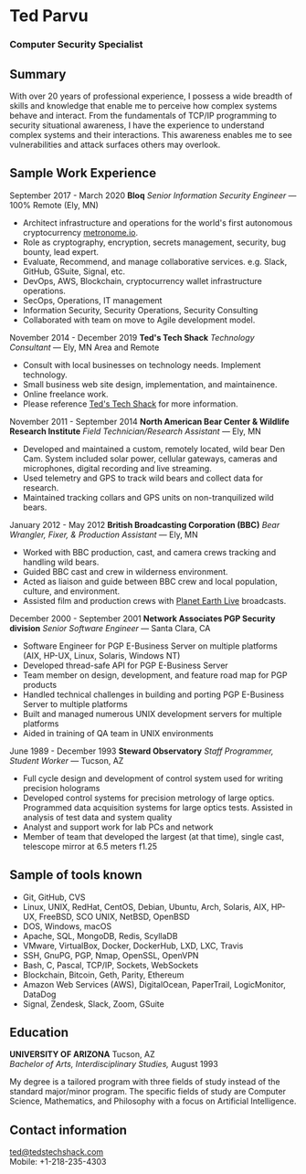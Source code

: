 # Ted Parvu

### Computer Security Specialist  

## Summary

With over 20 years of professional experience, I possess a wide breadth of skills and knowledge that enable me to perceive how complex systems behave and interact. From the fundamentals of TCP/IP programming to security situational awareness, I have the experience to understand complex systems and their interactions. This awareness enables me to see vulnerabilities and attack surfaces others may overlook.

## Sample Work Experience

September 2017 - March 2020 **Bloq** _Senior Information Security Engineer_ &mdash; 100% Remote (Ely, MN)

* Architect infrastructure and operations for the world's first autonomous cryptocurrency [metronome.io](https://metronome.io/).
* Role as cryptography, encryption, secrets management, security, bug bounty, lead expert.
* Evaluate, Recommend, and manage collaborative services. e.g. Slack, GitHub, GSuite, Signal, etc.
* DevOps, AWS, Blockchain, cryptocurrency wallet infrastructure operations.
* SecOps, Operations, IT management
* Information Security, Security Operations, Security Consulting
* Collaborated with team on move to Agile development model.

November 2014 - December 2019 **Ted's Tech Shack** _Technology Consultant_ &mdash; Ely, MN Area and Remote

* Consult with local businesses on technology needs.  Implement technology.
* Small business web site design, implementation, and maintainence.
* Online freelance work.
* Please reference [Ted's Tech Shack](http://tedstechshack.com) for more information.

November 2011 - September 2014 **North American Bear Center & Wildlife Research Institute** _Field Technician/Research Assistant_ — Ely, MN

* Developed and maintained a custom, remotely located, wild bear Den Cam. System included solar power, cellular gateways, cameras and microphones, digital recording and live streaming.
* Used telemetry and GPS to track wild bears and collect data for research.
* Maintained tracking collars and GPS units on non-tranquilized wild bears.

January 2012 - May 2012 **British Broadcasting Corporation (BBC)** _Bear Wrangler, Fixer, & Production Assistant_ — Ely, MN

* Worked with BBC production, cast, and camera crews tracking and handling wild bears.
* Guided BBC cast and crew in wilderness environment.
* Acted as liaison and guide between BBC crew and local population, culture, and environment.
* Assisted film and production crews with [Planet Earth Live](https://www.bbc.co.uk/programmes/b01ms18l) broadcasts.


December 2000 - September 2001 **Network Associates PGP Security division** _Senior Software Engineer_ — Santa Clara, CA

* Software Engineer for PGP E-Business Server on multiple platforms (AIX, HP-UX, Linux, Solaris, Windows NT)
* Developed thread-safe API for PGP E-Business Server
* Team member on design, development, and feature road map for PGP products
* Handled technical challenges in building and porting PGP E-Business Server to multiple platforms
* Built and managed numerous UNIX development servers for multiple platforms
* Aided in training of QA team in UNIX environments

June 1989 - December 1993 **Steward Observatory** _Staff Programmer, Student Worker_ — Tucson, AZ

* Full cycle design and development of control system used for writing precision holograms
* Developed control systems for precision metrology of large optics. Programmed data acquisition systems for large optics tests. Assisted in analysis of test data and system quality
* Analyst and support work for lab PCs and network
* Member of team that developed the largest (at that time), single cast, telescope mirror at 6.5 meters f1.25

## Sample of tools known

* Git, GitHub, CVS
* Linux, UNIX, RedHat, CentOS, Debian, Ubuntu, Arch, Solaris, AIX, HP-UX, FreeBSD, SCO UNIX, NetBSD, OpenBSD
* DOS, Windows, macOS
* Apache, SQL, MongoDB, Redis, ScyllaDB
* VMware, VirtualBox, Docker, DockerHub, LXD, LXC, Travis
* SSH, GnuPG, PGP, Nmap, OpenSSL, OpenVPN
* Bash, C, Pascal, TCP/IP, Sockets, WebSockets
* Blockchain, Bitcoin, Geth, Parity, Ethereum
* Amazon Web Services (AWS), DigitalOcean, PaperTrail, LogicMonitor, DataDog
* Signal, Zendesk, Slack, Zoom, GSuite

## Education

**UNIVERSITY OF ARIZONA** Tucson, AZ  
_Bachelor of Arts, Interdisciplinary Studies,_ August 1993

My degree is a tailored program with three fields of study instead of the standard major/minor program. The specific fields of study are Computer Science, Mathematics, and Philosophy with a focus on Artificial Intelligence.

## Contact information

<ted@tedstechshack.com>  
Mobile: +1-218-235-4303
